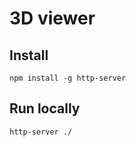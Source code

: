 # 3D viewer

## Install

```
npm install -g http-server
```

## Run locally

```
http-server ./
```
